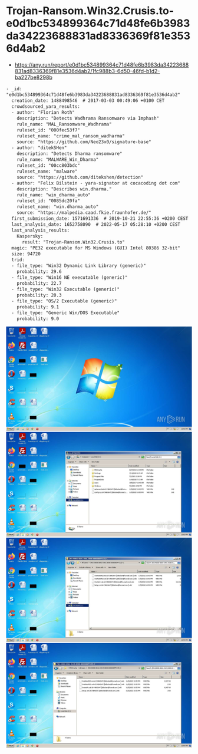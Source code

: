 # Trojan-Ransom.Win32.Crusis.to-e0d1bc534899364c71d48fe6b3983da34223688831ad8336369f81e3536d4ab2

- https://any.run/report/e0d1bc534899364c71d48fe6b3983da34223688831ad8336369f81e3536d4ab2/1fc988b3-6d50-46fd-b1d2-ba227be8298b

```
- _id: "e0d1bc534899364c71d48fe6b3983da34223688831ad8336369f81e3536d4ab2"
  creation_date: 1488498546  # 2017-03-03 00:49:06 +0100 CET
  crowdsourced_yara_results: 
  - author: "Florian Roth"
    description: "Detects Wadhrama Ransomware via Imphash"
    rule_name: "MAL_Ransomware_Wadhrama"
    ruleset_id: "000fec53f7"
    ruleset_name: "crime_mal_ransom_wadharma"
    source: "https://github.com/Neo23x0/signature-base"
  - author: "ditekSHen"
    description: "Detects Dharma ransomware"
    rule_name: "MALWARE_Win_Dharma"
    ruleset_id: "00cc803bdc"
    ruleset_name: "malware"
    source: "https://github.com/ditekshen/detection"
  - author: "Felix Bilstein - yara-signator at cocacoding dot com"
    description: "Describes win.dharma."
    rule_name: "win_dharma_auto"
    ruleset_id: "0085dc20fa"
    ruleset_name: "win.dharma_auto"
    source: "https://malpedia.caad.fkie.fraunhofer.de/"
  first_submission_date: 1571691336  # 2019-10-21 22:55:36 +0200 CEST
  last_analysis_date: 1652758090  # 2022-05-17 05:28:10 +0200 CEST
  last_analysis_results: 
    Kaspersky: 
      result: "Trojan-Ransom.Win32.Crusis.to"
  magic: "PE32 executable for MS Windows (GUI) Intel 80386 32-bit"
  size: 94720
  trid: 
  - file_type: "Win32 Dynamic Link Library (generic)"
    probability: 29.6
  - file_type: "Win16 NE executable (generic)"
    probability: 22.7
  - file_type: "Win32 Executable (generic)"
    probability: 20.3
  - file_type: "OS/2 Executable (generic)"
    probability: 9.1
  - file_type: "Generic Win/DOS Executable"
    probability: 9.0
```

![1fc988b3-6d50-46fd-b1d2-ba227be8298b-1.jpeg](1fc988b3-6d50-46fd-b1d2-ba227be8298b-1.jpeg)
![1fc988b3-6d50-46fd-b1d2-ba227be8298b-3.jpeg](1fc988b3-6d50-46fd-b1d2-ba227be8298b-3.jpeg)
![1fc988b3-6d50-46fd-b1d2-ba227be8298b-10.jpeg](1fc988b3-6d50-46fd-b1d2-ba227be8298b-10.jpeg)
![1fc988b3-6d50-46fd-b1d2-ba227be8298b-14.jpeg](1fc988b3-6d50-46fd-b1d2-ba227be8298b-14.jpeg)
